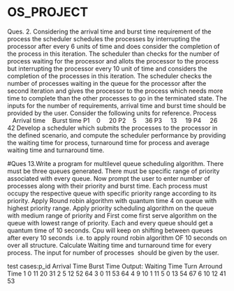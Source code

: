 # OS_PROJECT
Ques. 2. Considering the arrival time and burst time requirement of the process the scheduler schedules the processes by interrupting the processor after every 6 units of time and does consider the completion of the process in this iteration. The scheduler than checks for the number of process waiting for the processor and allots the processor to the process but interrupting the processor every 10 unit of time and considers the completion of the processes in this iteration. The scheduler checks the number of processes waiting in the queue for the processor after the second iteration and gives the processor to the process which needs more time to complete than the other processes to go in the terminated state.
The inputs for the number of requirements, arrival time and burst time should be provided by the user.
Consider the following units for reference.
Process    Arrival time    Burst time
P1   		     0    	         	20
P2   		     5    		        36
P3    		   13    	        	19
P4    		   26    		        42
Develop a scheduler which submits the processes to the processor in the defined scenario, and compute the scheduler performance by providing the waiting time for process, turnaround time for process and average waiting time and turnaround time.


#Ques 13.Write a program for multilevel queue scheduling algorithm. There must be three queues generated. There must be specific range of priority associated with every queue. Now prompt the user to enter number of processes along with their priority and burst time. Each process must occupy the respective queue with specific priority range according to its priority. Apply Round robin algorithm with quantum time 4 on queue with highest priority range. Apply priority scheduling algorithm on the queue with medium range of priority and First come first serve algorithm on the queue with lowest range of priority. Each and every queue should get a quantum time of 10 seconds. Cpu will keep on shifting between queues after every 10 seconds  i.e. to apply round robin algorithm OF 10 seconds on over all structure.
Calculate Waiting time and turnaround time for every process. The input for number of processes  should be given by the user.

test cases:p_id     Arrival Time   Burst Time      Output:  Waiting Time        Turn Arround Time
            1           0             11                        20                    31
            2           5             12                        52                    64
            3           0             11                        53                    64
            4           9             10                        1                     11
            5           0             13                        54                    67
            6           10            12                        41                    53 

